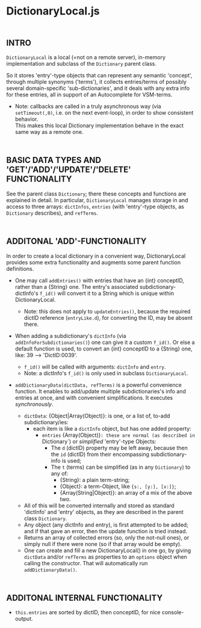 DictionaryLocal.js
==================


&nbsp;  
INTRO
-----
`DictionaryLocal` is a local (=not on a remote server), in-memory implementation
and subclass of the `Dictionary` parent class.

So it stores 'entry'-type objects that can represent any semantic 'concept',
through multiple synonyms ('terms'), it collects entries/terms of
possibly several domain-specific 'sub-dictionaries', and it deals with any
extra info for these entries, all in support of an Autocomplete for VSM-terms.

+ Note: callbacks are called in a truly asynchronous way (via `setTimeout(,0)`,
  i.e. on the next event-loop), in order to show consistent behavior.  
  This makes this local Dictionary implementation behave in the exact same way
  as a remote one.


&nbsp;  
BASIC DATA TYPES AND 'GET'/'ADD'/'UPDATE'/'DELETE' FUNCTIONALITY
----------------------------------------------------------------
See the parent class `Dictionary`; there these concepts and functions are
explained in detail.
In particular, `DictionaryLocal` manages storage in and access to three arrays:
`dictInfos`, `entries` (with 'entry'-type objects, as `Dictionary` describes),
and `refTerms`.


&nbsp;  
ADDITONAL 'ADD'-FUNCTIONALITY
-----------------------------
In order to create a local dictionary in a convenient way, DictionaryLocal
provides some extra functionality and augments some parent function definitions.

+ One may call `addEntries()` with entries that have an {int} conceptID, rather
  than a {String} one.
  The entry's associated subdictionary-dictInfo's `f_id()` will convert it to a
  String which is unique within DictionaryLocal.
  + Note: this does not apply to `updateEntries()`, because the required dictID
    reference (`entryLike.d`), for converting the ID, may be absent there.

+ When adding a subdictionary's `dictInfo` (via `addInfoForSubdictionaries()`)
  one can give it a custom `f_id()`. Or else a default function is used, to
  convert an {int} conceptID to a {String} one, like: 39 --> 'DictID:0039'.
  + `f_id()` will be called with arguments: `dictInfo` and `entry`.
  + Note: a dictInfo's `f_id()` is only used in subclass `DictionaryLocal`.

+ `addDictionaryData(dictData, refTerms)` is a powerful convenience function.
  It enables to add/update multiple subdictionaries's info and entries at once,
  and with convenient simplifications. It executes *synchronously*.
  - `dictData`: {Object|Array(Object)}:
            is one, or a list of, to-add subdictionary/ies:
    - each item is like a `dictInfo` object, but has one added property:
      - `entries` {Array(Object)}`:
            these are normal (as described in `Dictionary`) or *simplified*
            'entry'-type Objects:
        + The  `d` (dictID) property may be left away, because then
          the `id` (dictID) from their encompassing subdictionary-info is used;
        + The `t` (terms) can be simplified (as in any `Dictionary`) to any of:
          + {String}: a plain term-string;
          + {Object}: a term-Object, like `{s:, [y:], [x:]}`;
          + {Array(String|Object)}: an array of a mix of the above two.
  + All of this will be converted internally and stored as standard 'dictInfo'
    and 'entry' objects, as they are described in the parent class `Dictionary`.
  + Any object (any dictInfo and entry), is first attempted to be added;
    and if that gave an error, then the update function is tried instead.
  + Returns an array of collected errors (so, only the not-null ones),
    or simply null if there were none (so if that array would be empty).
  + One can create and fill a new DictionaryLocal() in one go, by giving
    `dictData` and/or `refTerms` as properties to an `options` object when
    calling the constructor. That will automatically run `addDictionaryData()`.


&nbsp;  
ADDITONAL INTERNAL FUNCTIONALITY
--------------------------------
- `this.entries` are sorted by dictID, then conceptID, for nice console-output.
